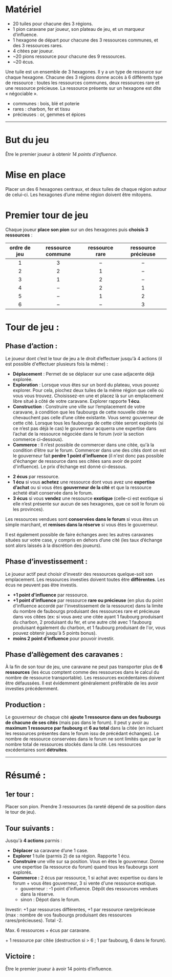 # Matériel

 - 20 tuiles pour chacune des 3 régions.
 - 1 pion caravane par joueur, son plateau de jeu, et un marqueur d’influence.
 - 1 hexagone de départ pour chacune des 3 ressources communes, et des 3 ressources rares.
 - 4 citées par joueur.
 - ~20 pions ressource pour chacune des 9 ressources.
 - ~20 écus.

Une tuile est un ensemble de 3 hexagones. Il y a un type de ressource sur chaque hexagone. Chacune des 3 régions donne accès à 6 différents type de ressource : toutes les ressources communes, deux ressources rare et une ressource précieuse. La ressource présente sur un hexagone est dite « négociable ».

 - communes : bois, blé et poterie
 - rares : charbon, fer et tissu
 - précieuses : or, gemmes et épices
 
---

# But du jeu

Être le premier joueur à obtenir *14 points d’influence*.

# Mise en place

Placer un des 6 hexagones centraux, et deux tuiles de chaque région autour de celui-ci. Les hexagones d’une même région doivent être mitoyens.

# Premier tour de jeu

Chaque joueur **place son pion** sur un des hexagones puis **choisis 3 ressources** :
 
| ordre de jeu | ressource commune | ressource rare | ressource précieuse |
|:------------:|:-----------------:|:--------------:|:-------------------:|
| 1 | 3 | – | – |
| 2 | 2 | 1 | – |
| 3 | 1 | 2 | – |
| 4 | – | 2 | 1 |
| 5 | – | 1 | 2 |
| 6 | – | – | 3 |

# Tour de jeu :

## Phase d’action :

Le joueur dont c’est le tour de jeu a le droit d’effectuer jusqu'à 4 actions (il est possible d'effectuer plusieurs fois la même) :

- **Déplacement** : Permet de se déplacer sur une case adjacente déjà explorée.
- **Exploration** : Lorsque vous êtes sur un bord du plateau, vous pouvez explorer. Pour cela, piochez deux tuiles de la même région que celle où vous vous trouvez. Choisissez-en une et placez là sur un emplacement libre situé à côté de votre caravane. Explorer rapporte **1 écu**.
 - **Construction** : Construire une ville sur l’emplacement de votre caravane, à condition que les faubourgs de cette nouvelle citée ne chevauchent pas celle d’une citée existante. Vous serez gouverneur de cette cité. Lorsque tous les faubourgs de cette citée seront explorés (si ce n’est pas déjà le cas) le gouverneur acquerra une expertise dans l’achat de la ressource négociée dans le forum (voir la section commerce ci-dessous).
 - **Commerce** : Il n’est possible de commercer dans une citée, qu'à la condition d’être sur le forum. Commercer dans une des cités dont on est le gouverneur fait **perdre 1 point d'influence** (il n'est donc pas possible d'échanger de ressource dans ses citées sans avoir de point d'influence). Le prix d’échange est donné ci-dessous.

 * **2 écus** par ressource.
 * **1 écu** si vous **achetez** une ressource dont vous avez une **expertise d’achat** ou si vous êtes **gouverneur de la cité** et que la ressource acheté était conservée dans le forum.
 * **3 écus** si vous **vendez** une ressource **exotique** (celle-ci est exotique si elle n’est présente sur aucun de ses hexagones, que ce soit le forum où les provinces).
 
 Les ressources vendues sont **conservées dans le forum** si vous êtes un simple marchant, et **remises dans la réserve** si vous êtes le gouverneur.
 
 Il est également possible de faire échanges avec les autres caravanes situées sur votre case, y compris en dehors d’une cité (les taux d’échange sont alors laissés à la discrétion des joueurs).
 
## Phase d’investissement :

Le joueur actif peut choisir d’investir des ressources quelque-soit son emplacement. Les ressources investies doivent toutes être **différentes**. Les écus ne peuvent pas être investis.

 * **+1 point d'influence** par ressource.
 * **+1 point d'influence** par ressource **rare ou précieuse** (en plus du point d'influence accordé par l'investissement de la ressource) dans la limite du nombre de faubourgs produisant des ressources rare et précieuse dans vos citées (ex: si vous avez une citée ayant 1 faubourg produisant du charbon, 2 produisant du fer, et une autre cité avec 1 faubourg produisant également du charbon, et 1 faubourg produisant de l'or, vous pouvez obtenir jusqu'à 5 points bonus).
 * **moins 2 point d'influence** pour pouvoir investir.

## Phase d’allègement des caravanes :

À la fin de son tour de jeu, une caravane ne peut pas transporter plus de **6 ressources** (les écus comptent comme des ressources dans le calcul du nombre de ressource transportable). Les ressources excédentaires doivent être défaussées. Il est évidemment généralement préférable de les avoir investies précédemment.

## Production :

Le gouverneur de chaque cité **ajoute 1 ressource dans un des faubourgs de chacune de ses cités** (mais pas dans le forum). Il peut y avoir au **maximum 1 ressource par faubourg** et **6 au total** dans la citée (en incluant les ressources présentes dans le forum issu de précédant échanges). Le nombre de ressource conservées dans le forum ne sont limités que par le nombre total de ressources stockés dans la cité. Les ressources excédentaires sont **détruites**.

---

# Résumé :

## 1er tour :

Placer son pion. Prendre 3 ressources (la rareté dépend de sa position dans le tour de jeu).

## Tour suivants :

Jusqu'à **4 actions** parmis :

* **Déplacer** sa caravane d’une 1 case.
* **Explorer** 1 tuile (parmis 2) de sa région. Rapporte 1 écu.
* **Construire** une ville sur sa position. Vous en êtes le gouverneur. Donne une expertise (la ressource du forum) quand tous les faubourgs sont explorés.
* **Commerce :** 2 écus par ressource, 1 si achat avec expertise ou dans le forum + vous êtes gouverneur, 3 si vente d'une ressource exotique.
  - gouverneur : -1 point d'influence. Dépôt des ressources vendues dans la réserve.
  - sinon : Dépot dans le forum.

Investir: +1 par ressources différentes, +1 par ressource rare/précieuse (max : nombre de vos faubourgs produisant des ressources rares/précieuses). Total -2.

Max. 6 ressources + écus par caravane.

\+ 1 ressource par citée (destruction si > 6 ; 1 par faubourg, 6 dans le forum).

## Victoire :

Être le premier joueur à avoir 14 points d’influence.
